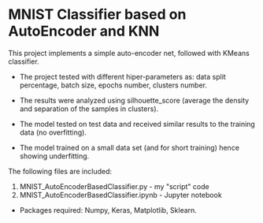 # MNIST Classifier based on AutoEncoder and KNN

This project implements a simple auto-encoder net, followed with KMeans classifier.


* The project tested with different hiper-parameters as: data split percentage, batch size, epochs number, clusters number.

* The results were analyzed using silhouette_score (average the density and separation of the samples in clusters).

* The model tested on test data and received similar results to the training data (no overfitting).

* The model trained on a small data set (and for short training) hence showing underfitting. 



The following files are included:
1. MNIST_AutoEncoderBasedClassifier.py - my "script" code
2. MNIST_AutoEncoderBasedClassifier.ipynb - Jupyter notebook 
* Packages required: Numpy, Keras, Matplotlib, Sklearn.  
 
